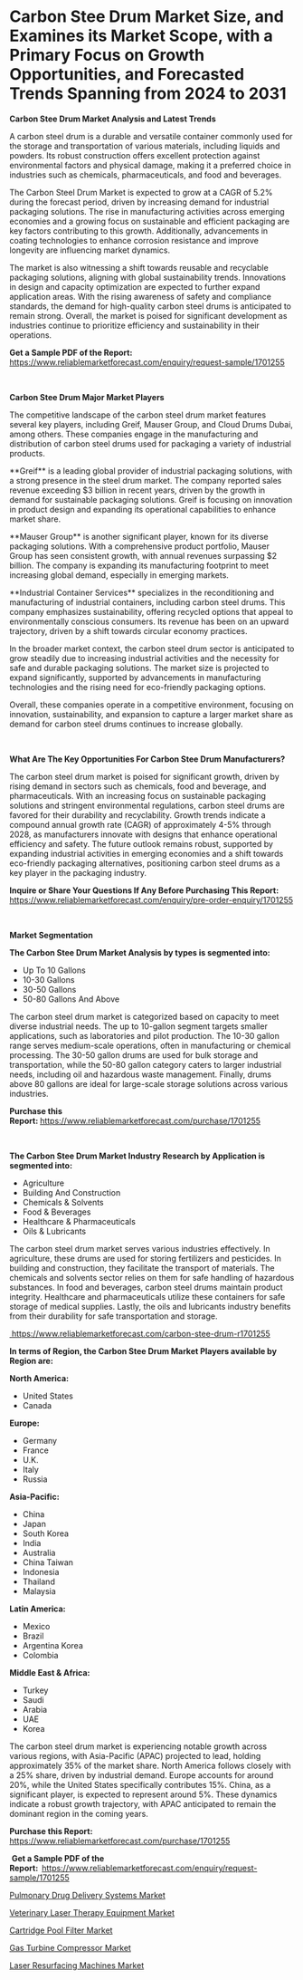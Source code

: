 <p><h1>Carbon Stee Drum Market Size, and Examines its Market Scope, with a Primary Focus on Growth Opportunities, and Forecasted Trends Spanning from 2024 to 2031</h1></p><p><strong>Carbon Stee Drum Market Analysis and Latest Trends</strong></p>
<p><p>A carbon steel drum is a durable and versatile container commonly used for the storage and transportation of various materials, including liquids and powders. Its robust construction offers excellent protection against environmental factors and physical damage, making it a preferred choice in industries such as chemicals, pharmaceuticals, and food and beverages.</p><p>The Carbon Steel Drum Market is expected to grow at a CAGR of 5.2% during the forecast period, driven by increasing demand for industrial packaging solutions. The rise in manufacturing activities across emerging economies and a growing focus on sustainable and efficient packaging are key factors contributing to this growth. Additionally, advancements in coating technologies to enhance corrosion resistance and improve longevity are influencing market dynamics. </p><p>The market is also witnessing a shift towards reusable and recyclable packaging solutions, aligning with global sustainability trends. Innovations in design and capacity optimization are expected to further expand application areas. With the rising awareness of safety and compliance standards, the demand for high-quality carbon steel drums is anticipated to remain strong. Overall, the market is poised for significant development as industries continue to prioritize efficiency and sustainability in their operations.</p></p>
<p><strong>Get a Sample PDF of the Report:&nbsp;</strong> <a href="https://www.reliablemarketforecast.com/enquiry/request-sample/1701255?utm_campaign=1568&utm_medium=2&utm_source=Github&utm_content=ia&utm_term=21102024&utm_id=carbon-stee-drum">https://www.reliablemarketforecast.com/enquiry/request-sample/1701255</a></p>
<p>&nbsp;</p>
<p><strong>Carbon Stee Drum Major Market Players</strong></p>
<p><p>The competitive landscape of the carbon steel drum market features several key players, including Greif, Mauser Group, and Cloud Drums Dubai, among others. These companies engage in the manufacturing and distribution of carbon steel drums used for packaging a variety of industrial products.</p><p>**Greif** is a leading global provider of industrial packaging solutions, with a strong presence in the steel drum market. The company reported sales revenue exceeding $3 billion in recent years, driven by the growth in demand for sustainable packaging solutions. Greif is focusing on innovation in product design and expanding its operational capabilities to enhance market share.</p><p>**Mauser Group** is another significant player, known for its diverse packaging solutions. With a comprehensive product portfolio, Mauser Group has seen consistent growth, with annual revenues surpassing $2 billion. The company is expanding its manufacturing footprint to meet increasing global demand, especially in emerging markets.</p><p>**Industrial Container Services** specializes in the reconditioning and manufacturing of industrial containers, including carbon steel drums. This company emphasizes sustainability, offering recycled options that appeal to environmentally conscious consumers. Its revenue has been on an upward trajectory, driven by a shift towards circular economy practices.</p><p>In the broader market context, the carbon steel drum sector is anticipated to grow steadily due to increasing industrial activities and the necessity for safe and durable packaging solutions. The market size is projected to expand significantly, supported by advancements in manufacturing technologies and the rising need for eco-friendly packaging options.</p><p>Overall, these companies operate in a competitive environment, focusing on innovation, sustainability, and expansion to capture a larger market share as demand for carbon steel drums continues to increase globally.</p></p>
<p>&nbsp;</p>
<p><strong>What Are The Key Opportunities For Carbon Stee Drum Manufacturers?</strong></p>
<p><p>The carbon steel drum market is poised for significant growth, driven by rising demand in sectors such as chemicals, food and beverage, and pharmaceuticals. With an increasing focus on sustainable packaging solutions and stringent environmental regulations, carbon steel drums are favored for their durability and recyclability. Growth trends indicate a compound annual growth rate (CAGR) of approximately 4-5% through 2028, as manufacturers innovate with designs that enhance operational efficiency and safety. The future outlook remains robust, supported by expanding industrial activities in emerging economies and a shift towards eco-friendly packaging alternatives, positioning carbon steel drums as a key player in the packaging industry.</p></p>
<p><strong>Inquire or Share Your Questions If Any Before Purchasing This Report:</strong> <a href="https://www.reliablemarketforecast.com/enquiry/pre-order-enquiry/1701255?utm_campaign=1568&utm_medium=2&utm_source=Github&utm_content=ia&utm_term=21102024&utm_id=carbon-stee-drum">https://www.reliablemarketforecast.com/enquiry/pre-order-enquiry/1701255</a></p>
<p>&nbsp;</p>
<p><strong>Market Segmentation</strong></p>
<p><strong>The Carbon Stee Drum Market Analysis by types is segmented into:</strong></p>
<p><ul><li>Up To 10 Gallons</li><li>10-30 Gallons</li><li>30-50 Gallons</li><li>50-80 Gallons And Above</li></ul></p>
<p><p>The carbon steel drum market is categorized based on capacity to meet diverse industrial needs. The up to 10-gallon segment targets smaller applications, such as laboratories and pilot production. The 10-30 gallon range serves medium-scale operations, often in manufacturing or chemical processing. The 30-50 gallon drums are used for bulk storage and transportation, while the 50-80 gallon category caters to larger industrial needs, including oil and hazardous waste management. Finally, drums above 80 gallons are ideal for large-scale storage solutions across various industries.</p></p>
<p><strong>Purchase this Report:&nbsp;</strong><a href="https://www.reliablemarketforecast.com/purchase/1701255?utm_campaign=1568&utm_medium=2&utm_source=Github&utm_content=ia&utm_term=21102024&utm_id=carbon-stee-drum">https://www.reliablemarketforecast.com/purchase/1701255</a></p>
<p>&nbsp;</p>
<p><strong>The Carbon Stee Drum Market Industry Research by Application is segmented into:</strong></p>
<p><ul><li>Agriculture</li><li>Building And Construction</li><li>Chemicals & Solvents</li><li>Food & Beverages</li><li>Healthcare & Pharmaceuticals</li><li>Oils & Lubricants</li></ul></p>
<p><p>The carbon steel drum market serves various industries effectively. In agriculture, these drums are used for storing fertilizers and pesticides. In building and construction, they facilitate the transport of materials. The chemicals and solvents sector relies on them for safe handling of hazardous substances. In food and beverages, carbon steel drums maintain product integrity. Healthcare and pharmaceuticals utilize these containers for safe storage of medical supplies. Lastly, the oils and lubricants industry benefits from their durability for safe transportation and storage.</p></p>
<p><a href="https://www.reliablemarketforecast.com/carbon-stee-drum-r1701255?utm_campaign=1568&utm_medium=2&utm_source=Github&utm_content=ia&utm_term=21102024&utm_id=carbon-stee-drum">&nbsp;https://www.reliablemarketforecast.com/carbon-stee-drum-r1701255</a></p>
<p><strong>In terms of Region, the Carbon Stee Drum Market Players available by Region are:</strong></p>
<p>
    <p> <strong> North America: </strong>
        <ul>
            <li>United States</li>
            <li>Canada</li>
        </ul>
        </p> 
    <p> <strong> Europe: </strong>
        <ul>
            <li>Germany</li>
            <li>France</li>
            <li>U.K.</li>
            <li>Italy</li>
            <li>Russia</li>
        </ul>
        </p> 
    <p> <strong> Asia-Pacific: </strong>
        <ul>
            <li>China</li>
            <li>Japan</li>
            <li>South Korea</li>
            <li>India</li>
            <li>Australia</li>
            <li>China Taiwan</li>
            <li>Indonesia</li>
            <li>Thailand</li>
            <li>Malaysia</li>
        </ul>
        </p> 
    <p> <strong> Latin America: </strong>
        <ul>
            <li>Mexico</li>
            <li>Brazil</li>
            <li>Argentina Korea</li>
            <li>Colombia</li>
        </ul>
        </p> 
    <p> <strong> Middle East & Africa: </strong>
        <ul>
            <li>Turkey</li>
            <li>Saudi</li>
            <li>Arabia</li>
            <li>UAE</li>
            <li>Korea</li>
        </ul>
    </p>
    </p>
<p><p>The carbon steel drum market is experiencing notable growth across various regions, with Asia-Pacific (APAC) projected to lead, holding approximately 35% of the market share. North America follows closely with a 25% share, driven by industrial demand. Europe accounts for around 20%, while the United States specifically contributes 15%. China, as a significant player, is expected to represent around 5%. These dynamics indicate a robust growth trajectory, with APAC anticipated to remain the dominant region in the coming years.</p></p>
<p><strong>Purchase this Report: </strong><a href="https://www.reliablemarketforecast.com/purchase/1701255?utm_campaign=1568&utm_medium=2&utm_source=Github&utm_content=ia&utm_term=21102024&utm_id=carbon-stee-drum">https://www.reliablemarketforecast.com/purchase/1701255</a></p>
<p>&nbsp;<strong>Get a Sample PDF of the Report:&nbsp;&nbsp;</strong><a href="https://www.reliablemarketforecast.com/enquiry/request-sample/1701255?utm_campaign=1568&utm_medium=2&utm_source=Github&utm_content=ia&utm_term=21102024&utm_id=carbon-stee-drum">https://www.reliablemarketforecast.com/enquiry/request-sample/1701255</a></p>
<p><strong></strong></p>
<p><p><a href="https://www.linkedin.com/pulse/future-trends-global-pulmonary-drug-delivery-systems-market-qqfze?utm_campaign=1568&utm_medium=2&utm_source=Github&utm_content=ia&utm_term=21102024&utm_id=carbon-stee-drum">Pulmonary Drug Delivery Systems Market</a></p><p><a href="https://www.linkedin.com/pulse/investment-opportunities-veterinary-laser-therapy-equipment-jdv7e?utm_campaign=1568&utm_medium=2&utm_source=Github&utm_content=ia&utm_term=21102024&utm_id=carbon-stee-drum">Veterinary Laser Therapy Equipment Market</a></p><p><a href="https://www.linkedin.com/pulse/market-dynamics-future-trends-global-cartridge-pool-filter-sector-dseof?utm_campaign=1568&utm_medium=2&utm_source=Github&utm_content=ia&utm_term=21102024&utm_id=carbon-stee-drum">Cartridge Pool Filter Market</a></p><p><a href="https://www.linkedin.com/pulse/emerging-gas-turbine-compressor-market-opportunities-analysis-m0dlf?utm_campaign=1568&utm_medium=2&utm_source=Github&utm_content=ia&utm_term=21102024&utm_id=carbon-stee-drum">Gas Turbine Compressor Market</a></p><p><a href="https://www.linkedin.com/pulse/exploring-laser-resurfacing-machines-market-dynamics-revenue-i79ne?utm_campaign=1568&utm_medium=2&utm_source=Github&utm_content=ia&utm_term=21102024&utm_id=carbon-stee-drum">Laser Resurfacing Machines Market</a></p></p>